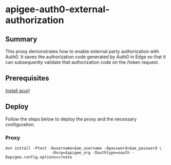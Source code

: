 # apigee-auth0-external-authorization

## Summary
This proxy demonstrates how to enable external party authorization with Auth0.  It saves the authorization code generated by Auth0 in Edge so that it can subsequently validate that authorization code on the /token request.  

## Prerequisites
[Install acurl](http://docs.apigee.com/api-services/content/using-oauth2-security-apigee-edge-management-api#howtogetoauth2tokens)

## Deploy
Follow the steps below to deploy the proxy and the necessary configuration.

### Proxy

```
mvn install -Ptest -Dusername=$ae_username -Dpassword=$ae_password \
                    -Dorg=$apigee_org -Dauthtype=oauth -Dapigee.config.options=create
```                  
